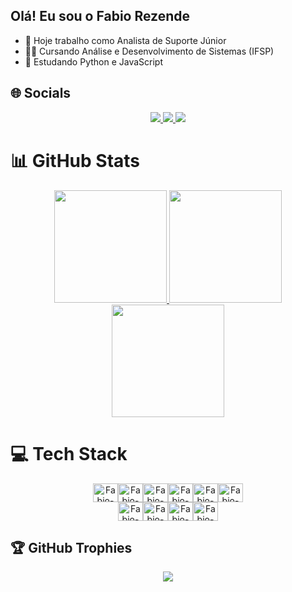 ## Olá! Eu sou o Fabio Rezende

- 🔭 Hoje trabalho como Analista de Suporte Júnior
- 👨‍💻 Cursando Análise e Desenvolvimento de Sistemas (IFSP)
- 🌱 Estudando Python e JavaScript

## 🌐 Socials
<div align="center">
  <a href = "mailto:rezendefabio337@gmail.com">
      <img src="https://img.shields.io/badge/-Gmail-%23333?style=for-the-badge&logo=gmail&logoColor=white" target="_blank">
  </a>
  <a href="https://www.linkedin.com/in/fabio-rezendee/" target="_blank">
      <img src="https://img.shields.io/badge/-LinkedIn-%230077B5?style=for-the-badge&logo=linkedin&logoColor=white" target="_blank">
  </a>
  <a href="https://instagram.com/rezendee_fabio" target="_blank">
    <img src="https://img.shields.io/badge/-Instagram-%23E4405F?style=for-the-badge&logo=instagram&logoColor=white" target="_blank">
   </a>
</div>

# 📊 GitHub Stats
<div align="center" style="display: flex; align-items: center; flex-wrap: nowrap;">
  <a href="https://github.com/Rezende-Fabio">
  <img height="180em" src="https://github-readme-stats.vercel.app/api?username=Rezende-Fabio&show_icons=true&theme=dark&include_all_commits=true&count_private=true"/>
  <img height="180em" src="https://github-readme-stats.vercel.app/api/top-langs/?username=Rezende-Fabio&layout=compact&langs_count=7&theme=dark"/>
  <img height="180em" src="https://github-readme-streak-stats.herokuapp.com/?user=Rezende-Fabio&theme=dark&hide_border=false"/>
  </a>
</div>

# 💻 Tech Stack
<div align="center" style="display: flex; align-items: center; justify-content: center; flex-wrap: nowrap;"><br>
  <img align="center" alt="Fabio-Js" height="30" width="40" src="https://cdn.jsdelivr.net/gh/devicons/devicon/icons/javascript/javascript-original.svg"/>
  <img align="center" alt="Fabio-HTML" height="30" width="40" src="https://cdn.jsdelivr.net/gh/devicons/devicon/icons/html5/html5-original.svg" />
  <img align="center" alt="Fabio-CSS" height="30" width="40" src="https://cdn.jsdelivr.net/gh/devicons/devicon/icons/css3/css3-original.svg" />
  <img align="center" alt="Fabio-Python" height="30" width="40" src="https://cdn.jsdelivr.net/gh/devicons/devicon/icons/python/python-original.svg" />
  <img align="center" alt="Fabio-MySQL" height="30" width="40" src="https://cdn.jsdelivr.net/gh/devicons/devicon/icons/mysql/mysql-original.svg" />
  <img align="center" alt="Fabio-SqLite" height="30" width="40" src="https://cdn.jsdelivr.net/gh/devicons/devicon/icons/sqlite/sqlite-original.svg" />      
</div>
<div align="center" style="display: flex; align-items: center; justify-content: center; flex-wrap: nowrap;"><br>
  <img aling="center" alt="Fabio-Dart" height="30" width="40" src="https://cdn.jsdelivr.net/gh/devicons/devicon/icons/dart/dart-original.svg" />
  <img aling="center" alt="Fabio-Flutter" height="30" width="40" src="https://cdn.jsdelivr.net/gh/devicons/devicon/icons/flutter/flutter-original.svg" />
  <img aling="start" alt="Fabio-Django" height="30" width="40" src="https://icongr.am/devicon/django-original.svg?size=128&color=currentColor">
  <img aling="center" alt="Fabio-Flask" height="30" width="40" src="https://cdn.jsdelivr.net/gh/devicons/devicon/icons/flask/flask-original.svg">
</div>

## 🏆 GitHub Trophies
<div align="center">


  ![](https://github-profile-trophy.vercel.app/?username=Rezende-Fabio&theme=radical&no-frame=false&no-bg=true&margin-w=4)
</div>
  
##
<div class="contacts" align="center">


  <!-- ![](https://visitor-badge.glitch.me/badge?page_id=Rezende-Fabio) -->
  <!--![Snake animation](https://github.com/Rezende-Fabio/Rezende-Fabio/blob/output/github-contribution-grid-snake.svg)
</div> --> 
  
